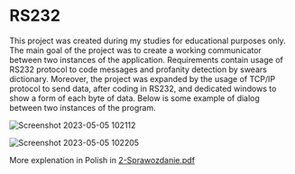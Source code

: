 # RS232

This project was created during my studies for educational purposes only. The main goal of the project was to create a working communicator between two instances of the application. Requirements contain usage of RS232 protocol to code messages and profanity detection by swears dictionary. Moreover, the project was expanded by the usage of TCP/IP protocol to send data, after coding in RS232, and dedicated windows to show a form of each byte of data. Below is some example of dialog between two instances of the program. 

![Screenshot 2023-05-05 102112](https://user-images.githubusercontent.com/83645103/236409969-3dfa5589-4857-4381-aa7c-1968f911acd7.jpg)

![Screenshot 2023-05-05 102205](https://user-images.githubusercontent.com/83645103/236409979-428f6daf-6371-4f8f-9c61-ce56c32ddd32.jpg)

More explenation in Polish in 
[2-Sprawozdanie.pdf](https://github.com/RadoslawDebinski/RS232/files/11404442/2-Sprawozdanie.pdf)
